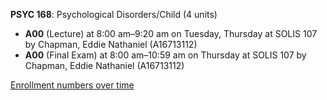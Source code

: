 **PSYC 168**: Psychological Disorders/Child (4 units)

- **A00** (Lecture) at 8:00 am–9:20 am on Tuesday, Thursday at SOLIS 107 by Chapman, Eddie Nathaniel (A16713112)
- **A00** (Final Exam) at 8:00 am–10:59 am on Thursday at SOLIS 107 by Chapman, Eddie Nathaniel (A16713112)

[Enrollment numbers over time](./PSYC168.tsv)
